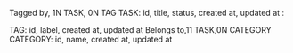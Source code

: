 Tagged by, 1N TASK, 0N TAG
TASK: id, title, status, created at, updated at
:

TAG: id, label, created at, updated at
Belongs to,11 TASK,0N CATEGORY
CATEGORY: id, name, created at, updated at
